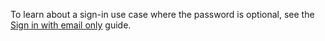 To learn about a sign-in use case where the password is optional, see the [Sign in with email only](/docs/guides/pwd-optional-sign-in-email/nodeexpress/main/) guide.
